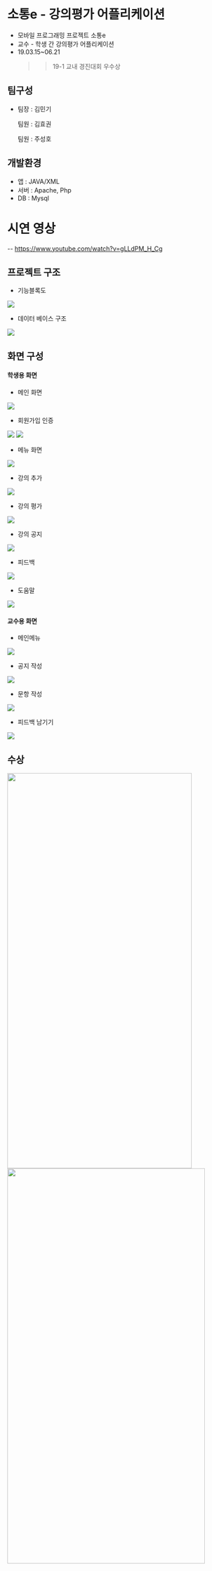 #  소통e - 강의평가 어플리케이션
- 모바일 프로그래밍 프로젝트 소통e
- 교수 - 학생 간 강의평가 어플리케이션
- 19.03.15~06.21
  >> 19-1 교내 경진대회 우수상

## 팀구성
- 팀장 : 김민기 

  팀원 : 김효권
  
  팀원 : 주성호

## 개발환경
- 앱 : JAVA/XML
- 서버 : Apache, Php
- DB : Mysql

# 시연 영상
-- https://www.youtube.com/watch?v=gLLdPM_H_Cg

## 프로젝트 구조

- 기능블록도
<img src=https://github.com/cherrytomato1/mobile_programming/blob/master/images/blockDiagram.bmp/>

- 데이터 베이스 구조
<img src=https://github.com/cherrytomato1/mobile_programming/blob/master/images/tableList.bmp/>

## 화면 구성
#### 학생용 화면
- 메인 화면
<img src=https://github.com/cherrytomato1/mobile_programming/blob/master/images/main.PNG/>
<br/>

- 회원가입 인증
<img src=https://github.com/cherrytomato1/mobile_programming/blob/master/images/auth.bmp/>
<img src=https://github.com/cherrytomato1/mobile_programming/blob/master/images/waitingAuth.bmp/>
<br/>

- 메뉴 화면
<img src=https://github.com/cherrytomato1/mobile_programming/blob/master/images/menu.bmp/>
<br/>

- 강의 추가
<img src=https://github.com/cherrytomato1/mobile_programming/blob/master/images/addLecture.bmp/>
<br/>

- 강의 평가
<img src=https://github.com/cherrytomato1/mobile_programming/blob/master/images/evaluation.bmp/>
<br/>

- 강의 공지
<img src=https://github.com/cherrytomato1/mobile_programming/blob/master/images/NoticeList.bmp/>
<br/>

- 피드백
<img src=https://github.com/cherrytomato1/mobile_programming/blob/master/images/viewFeedback.bmp/>
<br/>

- 도움말
<img src=https://github.com/cherrytomato1/mobile_programming/blob/master/images/help.bmp/>


#### 교수용 화면

- 메인메뉴
<img src=https://github.com/cherrytomato1/mobile_programming/blob/master/images/menu2.bmp/>
<br/>

- 공지 작성
<img src=https://github.com/cherrytomato1/mobile_programming/blob/master/images/writeNotice.bmp/>
<br/>

- 문항 작성
<img src=https://github.com/cherrytomato1/mobile_programming/blob/master/images/writeQuestion.bmp/>
<br/>

- 피드백 남기기
<img src=https://github.com/cherrytomato1/mobile_programming/blob/master/images/feedback.bmp/>



## 수상
<span>
  <img src=https://github.com/cherrytomato1/mobile_programming/blob/master/images/paper.PNG width="420px" height="900px"/>
  <img src=https://github.com/gyrnjs12/mobile_programming/blob/master/images/hyo_paper.jpg width="450px" height="900px"/>
</span

